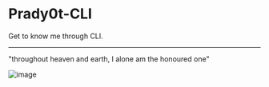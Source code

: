 # Prady0t-CLI
Get to know me through CLI.

---
"throughout heaven and earth, I alone am the honoured one"

![image](https://github.com/prady0t/Prady0t-CLI/assets/99216956/8dc513e9-9bb4-42a8-96a4-a6ce87ffcd7c)
